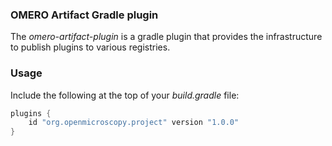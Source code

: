 ### OMERO Artifact Gradle plugin

The _omero-artifact-plugin_ is a gradle plugin that provides the infrastructure to publish plugins to various
registries.

### Usage

Include the following at the top of your _build.gradle_ file:

```groovy
plugins {
    id "org.openmicroscopy.project" version "1.0.0"
}
```
